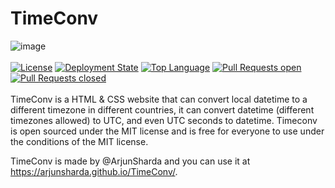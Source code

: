 # TimeConv
![image](https://user-images.githubusercontent.com/77706434/175558715-91e97d26-e843-4160-ae23-1ab2968fa627.png)
<br>
</br>
[![License](https://img.shields.io/github/license/ArjunSharda/TimeConv)](https://github.com/ArjunSharda/TimeConv/blob/main/LICENSE)
[![Deployment State](https://img.shields.io/github/deployments/ArjunSharda/TimeConv/github-pages)](https://github.com/ArjunSharda/TimeConv/deployments/activity_log?environment=github-pages)
[![Top Language](https://img.shields.io/github/languages/top/ArjunSharda/TimeConv)](https://github.com/ArjunSharda/TimeConv)
[![Pull Requests open](https://img.shields.io/github/issues-pr-raw/ArjunSharda/TimeConv)](https://github.com/ArjunSharda/TimeConv/pulls)
[![Pull Requests closed](https://img.shields.io/github/issues-pr-closed/ArjunSharda/TimeConv)](https://github.com/ArjunSharda/TimeConv/pulls)
<br>
</br>
TimeConv is a HTML & CSS website that can convert local datetime to a different timezone in different countries, it can convert datetime (different timezones allowed) to UTC, and even UTC seconds to datetime.
Timeconv is open sourced under the MIT license and is free for everyone to use under the conditions of the MIT license.

TimeConv is made by @ArjunSharda and you can use it at https://arjunsharda.github.io/TimeConv/.
